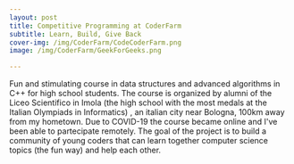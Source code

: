```yaml
---
layout: post
title: Competitive Programming at CoderFarm
subtitle: Learn, Build, Give Back 
cover-img: /img/CoderFarm/CodeCoderFarm.png
image: /img/CoderFarm/GeekForGeeks.png

---
```


Fun and stimulating course in data structures and advanced algorithms in C++ for high school students. 
The course is organized by alumni of the Liceo Scientifico in Imola (the high school with the most medals at the Italian Olympiads in Informatics) , an italian city near Bologna, 100km away from my hometown. Due to COVID-19 the course became online and I've been able to partecipate remotely.
The goal of the project is to build a community of young coders that can learn together computer science topics (the fun way) and help each other.  




